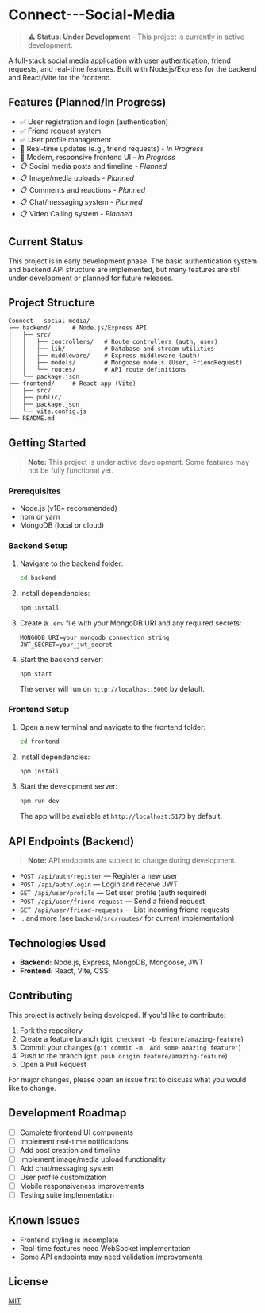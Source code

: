 # Connect---Social-Media

> ⚠️ **Status: Under Development** - This project is currently in active development.

A full-stack social media application with user authentication, friend requests, and real-time features. Built with Node.js/Express for the backend and React/Vite for the frontend.

## Features (Planned/In Progress)

- ✅ User registration and login (authentication)
- ✅ Friend request system
- ✅ User profile management
- 🔄 Real-time updates (e.g., friend requests) - _In Progress_
- 🔄 Modern, responsive frontend UI - _In Progress_
- 📋 Social media posts and timeline - _Planned_
- 📋 Image/media uploads - _Planned_
- 📋 Comments and reactions - _Planned_
- 📋 Chat/messaging system - _Planned_
- 📋 Video Calling system - _Planned_

## Current Status

This project is in early development phase. The basic authentication system and backend API structure are implemented, but many features are still under development or planned for future releases.

## Project Structure

```
Connect---social-media/
├── backend/      # Node.js/Express API
│   ├── src/
│   │   ├── controllers/   # Route controllers (auth, user)
│   │   ├── lib/           # Database and stream utilities
│   │   ├── middleware/    # Express middleware (auth)
│   │   ├── models/        # Mongoose models (User, FriendRequest)
│   │   └── routes/        # API route definitions
│   └── package.json
├── frontend/     # React app (Vite)
│   ├── src/
│   ├── public/
│   ├── package.json
│   └── vite.config.js
└── README.md
```

## Getting Started

> **Note:** This project is under active development. Some features may not be fully functional yet.

### Prerequisites

- Node.js (v18+ recommended)
- npm or yarn
- MongoDB (local or cloud)

### Backend Setup

1. Navigate to the backend folder:
   ```sh
   cd backend
   ```
2. Install dependencies:
   ```sh
   npm install
   ```
3. Create a `.env` file with your MongoDB URI and any required secrets:
   ```env
   MONGODB_URI=your_mongodb_connection_string
   JWT_SECRET=your_jwt_secret
   ```
4. Start the backend server:
   ```sh
   npm start
   ```
   The server will run on `http://localhost:5000` by default.

### Frontend Setup

1. Open a new terminal and navigate to the frontend folder:
   ```sh
   cd frontend
   ```
2. Install dependencies:
   ```sh
   npm install
   ```
3. Start the development server:
   ```sh
   npm run dev
   ```
   The app will be available at `http://localhost:5173` by default.

## API Endpoints (Backend)

> **Note:** API endpoints are subject to change during development.

- `POST /api/auth/register` — Register a new user
- `POST /api/auth/login` — Login and receive JWT
- `GET /api/user/profile` — Get user profile (auth required)
- `POST /api/user/friend-request` — Send a friend request
- `GET /api/user/friend-requests` — List incoming friend requests
- ...and more (see `backend/src/routes/` for current implementation)

## Technologies Used

- **Backend:** Node.js, Express, MongoDB, Mongoose, JWT
- **Frontend:** React, Vite, CSS

## Contributing

This project is actively being developed. If you'd like to contribute:

1. Fork the repository
2. Create a feature branch (`git checkout -b feature/amazing-feature`)
3. Commit your changes (`git commit -m 'Add some amazing feature'`)
4. Push to the branch (`git push origin feature/amazing-feature`)
5. Open a Pull Request

For major changes, please open an issue first to discuss what you would like to change.

## Development Roadmap

- [ ] Complete frontend UI components
- [ ] Implement real-time notifications
- [ ] Add post creation and timeline
- [ ] Implement image/media upload functionality
- [ ] Add chat/messaging system
- [ ] User profile customization
- [ ] Mobile responsiveness improvements
- [ ] Testing suite implementation

## Known Issues

- Frontend styling is incomplete
- Real-time features need WebSocket implementation
- Some API endpoints may need validation improvements

## License

[MIT](LICENSE)
